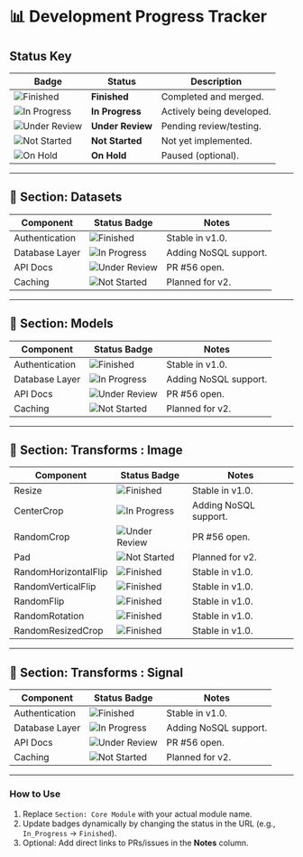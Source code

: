 # 📊 Development Progress Tracker

## Status Key
| Badge | Status         | Description                          |
|-------|----------------|--------------------------------------|
| ![Finished](https://img.shields.io/badge/-Finished-brightgreen) | **Finished** | Completed and merged. |
| ![In Progress](https://img.shields.io/badge/-In_Progress-orange) | **In Progress** | Actively being developed. |
| ![Under Review](https://img.shields.io/badge/-Under_Review-blue) | **Under Review** | Pending review/testing. |
| ![Not Started](https://img.shields.io/badge/-Not_Started-lightgrey) | **Not Started** | Not yet implemented. |
| ![On Hold](https://img.shields.io/badge/-On_Hold-yellow) | **On Hold** | Paused (optional). |

---

## 📂 Section: Datasets
| Component       | Status Badge | Notes |
|----------------|-------------|-------|
| Authentication | ![Finished](https://img.shields.io/badge/-Finished-brightgreen) | Stable in v1.0. |
| Database Layer | ![In Progress](https://img.shields.io/badge/-In_Progress-orange) | Adding NoSQL support. |
| API Docs | ![Under Review](https://img.shields.io/badge/-Under_Review-blue) | PR #56 open. |
| Caching | ![Not Started](https://img.shields.io/badge/-Not_Started-lightgrey) | Planned for v2. |

---

## 📂 Section: Models
| Component       | Status Badge | Notes |
|----------------|-------------|-------|
| Authentication | ![Finished](https://img.shields.io/badge/-Finished-brightgreen) | Stable in v1.0. |
| Database Layer | ![In Progress](https://img.shields.io/badge/-In_Progress-orange) | Adding NoSQL support. |
| API Docs | ![Under Review](https://img.shields.io/badge/-Under_Review-blue) | PR #56 open. |
| Caching | ![Not Started](https://img.shields.io/badge/-Not_Started-lightgrey) | Planned for v2. |

---

## 📂 Section: Transforms : Image
| Component  | Status Badge | Notes |
|------------|-------------|-------|
| Resize | ![Finished](https://img.shields.io/badge/-Finished-brightgreen) | Stable in v1.0. |
| CenterCrop | ![In Progress](https://img.shields.io/badge/-In_Progress-orange) | Adding NoSQL support. |
| RandomCrop | ![Under Review](https://img.shields.io/badge/-Under_Review-blue) | PR #56 open. |
| Pad | ![Not Started](https://img.shields.io/badge/-Not_Started-lightgrey) | Planned for v2. |
| RandomHorizontalFlip | ![Finished](https://img.shields.io/badge/-Finished-brightgreen) | Stable in v1.0. |
| RandomVerticalFlip | ![Finished](https://img.shields.io/badge/-Finished-brightgreen) | Stable in v1.0. |
| RandomFlip | ![Finished](https://img.shields.io/badge/-Finished-brightgreen) | Stable in v1.0. |
| RandomRotation | ![Finished](https://img.shields.io/badge/-Finished-brightgreen) | Stable in v1.0. |
| RandomResizedCrop | ![Finished](https://img.shields.io/badge/-Finished-brightgreen) | Stable in v1.0. |

---

## 📂 Section: Transforms : Signal
| Component       | Status Badge | Notes |
|----------------|-------------|-------|
| Authentication | ![Finished](https://img.shields.io/badge/-Finished-brightgreen) | Stable in v1.0. |
| Database Layer | ![In Progress](https://img.shields.io/badge/-In_Progress-orange) | Adding NoSQL support. |
| API Docs | ![Under Review](https://img.shields.io/badge/-Under_Review-blue) | PR #56 open. |
| Caching | ![Not Started](https://img.shields.io/badge/-Not_Started-lightgrey) | Planned for v2. |

---

### How to Use
1. Replace `Section: Core Module` with your actual module name.
2. Update badges dynamically by changing the status in the URL (e.g., `In_Progress` → `Finished`).
3. Optional: Add direct links to PRs/issues in the **Notes** column.